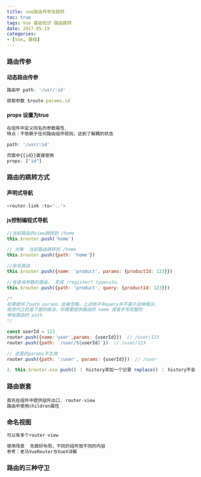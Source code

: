 ```yaml
---
title: vue路由传参及跳转
toc: true
tags: Vue 基础知识 路由跳转
date: 2017-05-19
categories:
- [Vue, 基础]
---
```


### 路由传参

#### 动态路由传参
```js
路由中 path: '/usr/:id'

获取参数 $route.params.id
```

#### props 设置为true
```js
在组件中定义同名的参数属性,
特点：不依赖于任何路由组件规则，达到了解耦的状态

path: '/usr/:id'

页面中{{id}}直接使用
props: ["id"]
```

### 路由的跳转方式

#### 声明式导航

```js
<router-link :to='..'>
```

#### js控制编程式导航

```js
//当前路由的view跳转到 /home
this.$router.push('home')

// 对象  当前路由跳转到 /home
this.$router.push({path: 'home'})

//命名路由
this.$router.push({name: 'product', params: {productId: 123}})

//有查询参数的路由， 变成 /register? type=stu
this.$router.push({path: 'product', query: {productId: 123}})

/*
如果提供了path params 会被忽略，上述例子中query并不属于这种情况，
取而代之的是下面的做法，你需要提供路由的 name 或者手写完整的
带有路由的 path
*/

const userId = 123
router.push({name:'user',params: {userId}})  // /user/123
router.push({path: `/user/${userId}`})  // /user/123

// 这里的params不生效
router.push({path: '/user', params: {userId}})  // /user

2. this.$router.xxx push() ： history添加一个记录 replace() ： history不会记录上  go() ==>正整数 或者 负数
```

### 路由嵌套

#### 
```js
首先在组件中提供组件出口, router-view
路由中使用children属性
```

### 命名视图
```js
可以有多个router-view

使用场景  先做好布局，不同的组件放不同的内容
参考：老马VueRouter与VueX详解
```

### 路由的三种守卫

